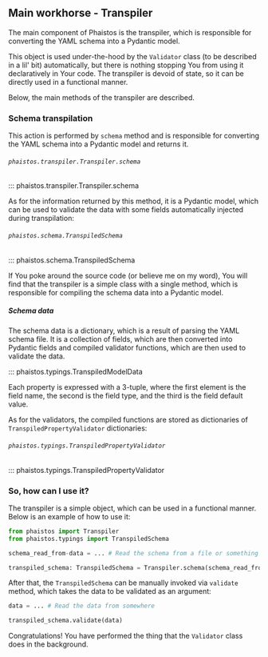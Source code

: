 ## Main workhorse - Transpiler

The main component of Phaistos is the transpiler, which is responsible for converting the YAML schema into a Pydantic model.

This object is used under-the-hood by the `Validator` class (to be described in a lil' bit) automatically, but there is nothing stopping You from using it
declaratively in Your code. The transpiler is devoid of state, so it can
be directly used in a functional manner.

Below, the main methods of the transpiler are described.

### Schema transpilation

This action is performed by `schema` method and is responsible for converting the YAML schema into a Pydantic model and returns it.

###### `phaistos.transpiler.Transpiler.schema`

::: phaistos.transpiler.Transpiler.schema

As for the information returned by this method, it is a Pydantic model, which can be used to validate the data with some fields automatically injected during transpilation:

###### `phaistos.schema.TranspiledSchema`

::: phaistos.schema.TranspiledSchema

If You poke around the source code (or believe me on my word), You will find that the transpiler is a simple class with a single method, which is responsible for compiling the schema data into a Pydantic model.

##### Schema data

The schema data is a dictionary, which is a result of parsing the YAML schema file. It is a collection of fields, which are then converted into Pydantic fields
and compiled validator functions, which are then used to validate the data.

::: phaistos.typings.TranspiledModelData

Each property is expressed with a 3-tuple, where the first element is the field name, the second is the field type, and the third is the field default value.

As for the validators, the compiled functions are stored as dictionaries of `TranspiledPropertyValidator` dictionaries:

###### `phaistos.typings.TranspiledPropertyValidator`

::: phaistos.typings.TranspiledPropertyValidator

### So, how can I use it?

The transpiler is a simple object, which can be used in a functional manner. Below is an example of how to use it:

```python
from phaistos import Transpiler
from phaistos.typings import TranspiledSchema

schema_read_from-data = ... # Read the schema from a file or something

transpiled_schema: TranspiledSchema = Transpiler.schema(schema_read_from_data)
```

After that, the `TranspiledSchema` can be manually invoked via `validate` method,
which takes the data to be validated as an argument:

```python
data = ... # Read the data from somewhere

transpiled_schema.validate(data)
```

Congratulations! You have performed the thing that the `Validator` class does
in the background.
